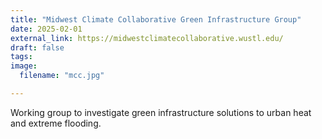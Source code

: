 ```yaml
---
title: "Midwest Climate Collaborative Green Infrastructure Group"
date: 2025-02-01
external_link: https://midwestclimatecollaborative.wustl.edu/
draft: false
tags:
image: 
  filename: "mcc.jpg"

---
```


Working group to investigate green infrastructure solutions to urban heat and extreme flooding.

<!--more-->
